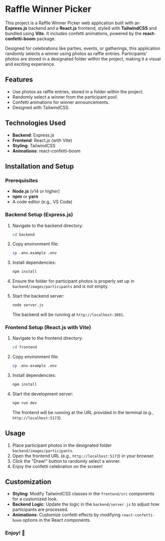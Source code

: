 # Raffle Winner Picker

This project is a Raffle Winner Picker web application built with an **Express.js** backend and a **React.js** frontend, styled with **TailwindCSS** and bundled using **Vite**. It includes confetti animations, powered by the **react-confetti-boom** package.

Designed for celebrations like parties, events, or gatherings, this application randomly selects a winner using photos as raffle entries. Participants' photos are stored in a designated folder within the project, making it a visual and exciting experience.

## Features

- Use photos as raffle entries, stored in a folder within the project.
- Randomly select a winner from the participant pool.
- Confetti animations for winner announcements.
- Designed with TailwindCSS.

## Technologies Used

- **Backend**: Express.js
- **Frontend**: React.js (with Vite)
- **Styling**: TailwindCSS
- **Animations**: react-confetti-boom

## Installation and Setup

### Prerequisites

- **Node.js** (v14 or higher)
- **npm** or **yarn**
- A code editor (e.g., VS Code)

### Backend Setup (Express.js)

1. Navigate to the backend directory:
   ```bash
   cd backend
   ```

2. Copy environment file:

   ```bash
   cp .env.example .env 
   ```

3. Install dependencies:
   ```bash
   npm install
   ```
4. Ensure the folder for participant photos is properly set up in `backend/images/participants` and is not empty.

6. Start the backend server:
   ```bash
   node server.js
   ```

   The backend will be running at `http://localhost:3001`.

### Frontend Setup (React.js with Vite)

1. Navigate to the frontend directory:
   ```bash
   cd frontend
   ```

2. Copy environment file:

   ```bash
   cp .env.example .env 
   ```

3. Install dependencies:
   ```bash
   npm install
   ```

4. Start the development server:
   ```bash
   npm run dev
   ```

   The frontend will be running at the URL provided in the terminal (e.g., `http://localhost:5173`).

## Usage

1. Place participant photos in the designated folder `backend/images/participants`.
2. Open the frontend URL (e.g., `http://localhost:5173`) in your browser.
3. Click the "Draw!" button to randomly select a winner.
4. Enjoy the confetti celebration on the screen!

## Customization

- **Styling**: Modify TailwindCSS classes in the `frontend/src` components for a customized look.
- **Backend Logic**: Update the logic in the `backend/server.js` to adjust how participants are processed.
- **Animations**: Customize confetti effects by modifying `react-confetti-boom` options in the React components.


### Enjoy! 🎉